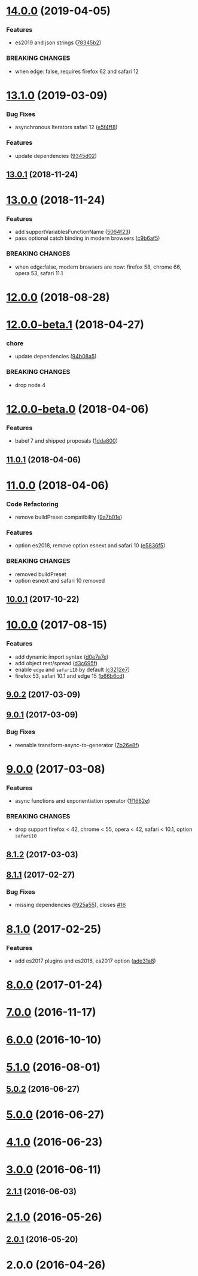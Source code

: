 # [14.0.0](https://github.com/christophehurpeau/babel-preset-modern-browsers/compare/v13.1.0...v14.0.0) (2019-04-05)


### Features

* es2019 and json strings ([78345b2](https://github.com/christophehurpeau/babel-preset-modern-browsers/commit/78345b2))


### BREAKING CHANGES

* when edge: false, requires firefox 62 and safari 12



# [13.1.0](https://github.com/christophehurpeau/babel-preset-modern-browsers/compare/v13.0.1...v13.1.0) (2019-03-09)


### Bug Fixes

* asynchronous Iterators safari 12 ([e5f4ff8](https://github.com/christophehurpeau/babel-preset-modern-browsers/commit/e5f4ff8))


### Features

* update dependencies ([9345d02](https://github.com/christophehurpeau/babel-preset-modern-browsers/commit/9345d02))



## [13.0.1](https://github.com/christophehurpeau/babel-preset-modern-browsers/compare/v13.0.0...v13.0.1) (2018-11-24)



# [13.0.0](https://github.com/christophehurpeau/babel-preset-modern-browsers/compare/v12.0.0...v13.0.0) (2018-11-24)


### Features

* add supportVariablesFunctionName ([5064f23](https://github.com/christophehurpeau/babel-preset-modern-browsers/commit/5064f23))
* pass optional catch binding in modern browsers ([c9b6af5](https://github.com/christophehurpeau/babel-preset-modern-browsers/commit/c9b6af5))


### BREAKING CHANGES

* when edge:false, modern browsers are now: firefox 58, chrome 66, opera 53, safari 11.1



# [12.0.0](https://github.com/christophehurpeau/babel-preset-modern-browsers/compare/v12.0.0-beta.1...v12.0.0) (2018-08-28)



# [12.0.0-beta.1](https://github.com/christophehurpeau/babel-preset-modern-browsers/compare/v12.0.0-beta.0...v12.0.0-beta.1) (2018-04-27)


### chore

* update dependencies ([94b08a5](https://github.com/christophehurpeau/babel-preset-modern-browsers/commit/94b08a5))


### BREAKING CHANGES

* drop node 4



# [12.0.0-beta.0](https://github.com/christophehurpeau/babel-preset-modern-browsers/compare/v11.0.1...v12.0.0-beta.0) (2018-04-06)


### Features

* babel 7 and shipped proposals ([1dda800](https://github.com/christophehurpeau/babel-preset-modern-browsers/commit/1dda800))



## [11.0.1](https://github.com/christophehurpeau/babel-preset-modern-browsers/compare/v11.0.0...v11.0.1) (2018-04-06)



# [11.0.0](https://github.com/christophehurpeau/babel-preset-modern-browsers/compare/v10.0.1...v11.0.0) (2018-04-06)


### Code Refactoring

* remove buildPreset compatibility ([9a7b01e](https://github.com/christophehurpeau/babel-preset-modern-browsers/commit/9a7b01e))


### Features

* option es2018, remove option esnext and safari 10 ([e5836f5](https://github.com/christophehurpeau/babel-preset-modern-browsers/commit/e5836f5))


### BREAKING CHANGES

* removed buildPreset
* option esnext and safari 10 removed



## [10.0.1](https://github.com/christophehurpeau/babel-preset-modern-browsers/compare/v10.0.0...v10.0.1) (2017-10-22)



# [10.0.0](https://github.com/christophehurpeau/babel-preset-modern-browsers/compare/v9.0.2...v10.0.0) (2017-08-15)


### Features

* add dynamic import syntax ([d0e7a7e](https://github.com/christophehurpeau/babel-preset-modern-browsers/commit/d0e7a7e))
* add object rest/spread ([d3c695f](https://github.com/christophehurpeau/babel-preset-modern-browsers/commit/d3c695f))
* enable `edge` and `safari10` by default ([c3212e7](https://github.com/christophehurpeau/babel-preset-modern-browsers/commit/c3212e7))
* firefox 53, safari 10.1 and edge 15 ([b66b6cd](https://github.com/christophehurpeau/babel-preset-modern-browsers/commit/b66b6cd))



## [9.0.2](https://github.com/christophehurpeau/babel-preset-modern-browsers/compare/v9.0.1...v9.0.2) (2017-03-09)



## [9.0.1](https://github.com/christophehurpeau/babel-preset-modern-browsers/compare/v9.0.0...v9.0.1) (2017-03-09)


### Bug Fixes

* reenable transform-async-to-generator ([7b26e8f](https://github.com/christophehurpeau/babel-preset-modern-browsers/commit/7b26e8f))



# [9.0.0](https://github.com/christophehurpeau/babel-preset-modern-browsers/compare/v8.1.2...v9.0.0) (2017-03-08)


### Features

* async functions and exponentiation operator ([1f1682e](https://github.com/christophehurpeau/babel-preset-modern-browsers/commit/1f1682e))


### BREAKING CHANGES

* drop support firefox < 42, chrome < 55, opera < 42, safari < 10.1, option `safari10`



## [8.1.2](https://github.com/christophehurpeau/babel-preset-modern-browsers/compare/v8.1.1...v8.1.2) (2017-03-03)



## [8.1.1](https://github.com/christophehurpeau/babel-preset-modern-browsers/compare/v8.1.0...v8.1.1) (2017-02-27)


### Bug Fixes

* missing dependencies ([f925a55](https://github.com/christophehurpeau/babel-preset-modern-browsers/commit/f925a55)), closes [#16](https://github.com/christophehurpeau/babel-preset-modern-browsers/issues/16)



# [8.1.0](https://github.com/christophehurpeau/babel-preset-modern-browsers/compare/v8.0.0...v8.1.0) (2017-02-25)


### Features

* add es2017 plugins and es2016, es2017 option ([ade31a8](https://github.com/christophehurpeau/babel-preset-modern-browsers/commit/ade31a8))



# [8.0.0](https://github.com/christophehurpeau/babel-preset-modern-browsers/compare/v7.0.0...v8.0.0) (2017-01-24)



# [7.0.0](https://github.com/christophehurpeau/babel-preset-modern-browsers/compare/v6.0.0...v7.0.0) (2016-11-17)



# [6.0.0](https://github.com/christophehurpeau/babel-preset-modern-browsers/compare/v5.1.0...v6.0.0) (2016-10-10)



# [5.1.0](https://github.com/christophehurpeau/babel-preset-modern-browsers/compare/v5.0.2...v5.1.0) (2016-08-01)



## [5.0.2](https://github.com/christophehurpeau/babel-preset-modern-browsers/compare/v5.0.0...v5.0.2) (2016-06-27)



# [5.0.0](https://github.com/christophehurpeau/babel-preset-modern-browsers/compare/v4.1.0...v5.0.0) (2016-06-27)



# [4.1.0](https://github.com/christophehurpeau/babel-preset-modern-browsers/compare/v3.0.0...v4.1.0) (2016-06-23)



# [3.0.0](https://github.com/christophehurpeau/babel-preset-modern-browsers/compare/v2.1.1...v3.0.0) (2016-06-11)



## [2.1.1](https://github.com/christophehurpeau/babel-preset-modern-browsers/compare/v2.1.0...v2.1.1) (2016-06-03)



# [2.1.0](https://github.com/christophehurpeau/babel-preset-modern-browsers/compare/v2.0.1...v2.1.0) (2016-05-26)



## [2.0.1](https://github.com/christophehurpeau/babel-preset-modern-browsers/compare/v2.0.0...v2.0.1) (2016-05-20)



# 2.0.0 (2016-04-26)



